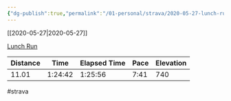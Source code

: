 ```yaml
---
{"dg-publish":true,"permalink":"/01-personal/strava/2020-05-27-lunch-run/"}
---
```



[[2020-05-27\|2020-05-27]]

[Lunch Run](https://www.strava.com/activities/3522487317)

| Distance | Time    | Elapsed Time | Pace | Elevation |
| -------- | ------- | ------------ | ---- | --------- |
| 11.01    | 1:24:42 | 1:25:56      | 7:41 | 740       |




#strava
